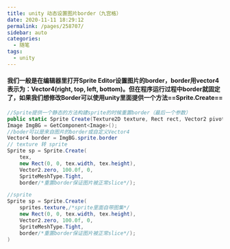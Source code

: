 ```yaml
---
title: unity 动态设置图片border（九宫格）
date: 2020-11-11 18:29:12
permalink: /pages/258707/
sidebar: auto
categories:
  - 随笔
tags:
  - unity
---
```


####  我们一般是在编辑器里打开Sprite Editor设置图片的border，border用vector4表示为：Vector4(right, top, left, bottom)。但在程序运行过程中border就固定了，如果我们想修改Border可以使用unity里面提供一个方法==Sprite.Create==

```c#
//Sprite提供一个静态的方法构建sprite的时候重置border（最后一个参数）
public static Sprite Create(Texture2D texture, Rect rect, Vector2 pivot, [DefaultValue("100.0f")] float pixelsPerUnit, [DefaultValue("0")] uint extrude, [DefaultValue("SpriteMeshType.Tight")] SpriteMeshType meshType, [DefaultValue("Vector4.zero")] Vector4 border);
Image ImgBG = GetComponent<Image>();
//boder可以是来自图片的border或自定义Vector4
Vector4 border = ImgBG.sprite.border
// texture 转 sprite
Sprite sp = Sprite.Create(
    tex, 
    new Rect(0, 0, tex.width, tex.height), 
    Vector2.zero, 100.0f, 0,
    SpriteMeshType.Tight,
    border/*重置border保证图片被正常slice*/);

//sprite
Sprite sp = Sprite.Create(
	sprites.texture,/*sprite里面自带图集*/
    new Rect(0, 0, tex.width, tex.height), 
    Vector2.zero, 100.0f, 0,
    SpriteMeshType.Tight,
    border/*重置border保证图片被正常slice*/);
)


```



